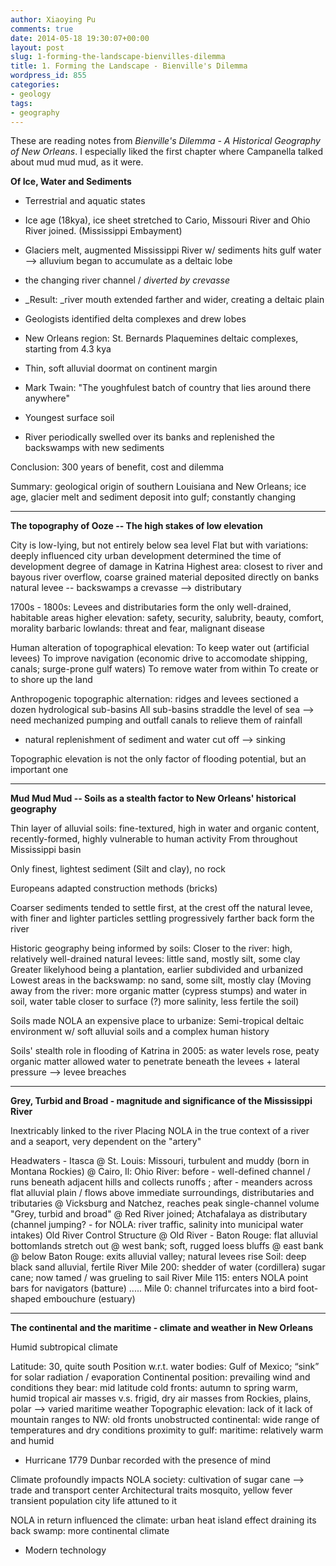 ```yaml
---
author: Xiaoying Pu
comments: true
date: 2014-05-18 19:30:07+00:00
layout: post
slug: 1-forming-the-landscape-bienvilles-dilemma
title: 1. Forming the Landscape - Bienville's Dilemma
wordpress_id: 855
categories:
- geology
tags:
- geography
---
```



These are reading notes from _Bienville's Dilemma - A Historical Geography of New Orleans_. I especially liked the first chapter where Campanella talked about mud mud mud, as it were.


**Of Ice, Water and Sediments**

- Terrestrial and aquatic states
- Ice age (18kya), ice sheet stretched to Cario, Missouri River and Ohio River joined. (Mississippi Embayment)
- Glaciers melt, augmented Mississippi River w/ sediments hits gulf water --> alluvium began to accumulate as a deltaic lobe
- the changing river channel / _diverted by crevasse_
- _Result: _river mouth extended farther and wider, creating a deltaic plain

- Geologists identified delta complexes and drew lobes
- New Orleans region: St. Bernards Plaquemines deltaic complexes, starting from 4.3 kya

- Thin, soft alluvial doormat on continent margin
- Mark Twain: "The youghfulest batch of country that lies around there anywhere"
- Youngest surface soil

* River periodically swelled over its banks and replenished the backswamps with new sediments

Conclusion: 300 years of benefit, cost and dilemma

Summary: geological origin of southern Louisiana and New Orleans; ice age, glacier melt and sediment deposit into gulf; constantly changing



* * *



**The topography of Ooze -- The high stakes of low elevation**

City is low-lying, but not entirely below sea level
Flat but with variations:
deeply influenced city urban development
determined the time of development
degree of damage in Katrina
Highest area: closest to river and bayous
river overflow, coarse grained material deposited directly on banks
natural levee -- backswamps
a crevasse --> distributary

1700s - 1800s: Levees and distributaries form the only well-drained, habitable areas
higher elevation: safety, security, salubrity, beauty, comfort, morality
barbaric lowlands: threat and fear, malignant disease

Human alteration of topographical elevation:
To keep water out (artificial levees)
To improve navigation (economic drive to accomodate shipping, canals; surge-prone gulf waters)
To remove water from within
To create or to shore up the land

Anthropogenic topographic alternation:
ridges and levees sectioned a dozen hydrological sub-basins
All sub-basins straddle the level of sea --> need mechanized pumping and outfall canals to relieve them of rainfall
* natural replenishment of sediment and water cut off --> sinking

Topographic elevation is not the only factor of flooding potential, but an important one



* * *



**Mud Mud Mud -- Soils as a stealth factor to New Orleans' historical geography**

Thin layer of alluvial soils: fine-textured, high in water and organic content, recently-formed, highly vulnerable to human activity
From throughout Mississippi basin

Only finest, lightest sediment (Silt and clay), no rock

Europeans adapted construction methods (bricks)

Coarser sediments tended to settle first, at the crest off the natural levee, with finer and lighter particles settling progressively farther back form the river

Historic geography being informed by soils:
Closer to the river: high, relatively well-drained natural levees: little sand, mostly silt, some clay
Greater likelyhood being a plantation, earlier subdivided and urbanized
Lowest areas in the backswamp: no sand, some silt, mostly clay
(Moving away from the river: more organic matter (cypress stumps) and water in soil, water table closer to surface (?) more salinity, less fertile the soil)

Soils made NOLA an expensive place to urbanize:
Semi-tropical deltaic environment w/ soft alluvial soils and a complex human history

Soils' stealth role in flooding of Katrina in 2005:
as water levels rose,
peaty organic matter allowed water to penetrate beneath the levees + lateral pressure --> levee breaches



* * *



**Grey, Turbid and Broad - magnitude and significance of the Mississippi River**

Inextricably linked to the river
Placing NOLA in the true context of a river and a seaport, very dependent on the "artery"

Headwaters - Itasca
@ St. Louis: Missouri, turbulent and muddy (born in Montana Rockies)
@ Cairo, Il: Ohio River: before - well-defined channel / runs beneath adjacent hills and collects runoffs
; after - meanders across flat alluvial plain / flows above immediate surroundings, distributaries and tributaries
@ Vicksburg and Natchez, reaches peak single-channel volume "Grey, turbid and broad"
@ Red River joined;
Atchafalaya as distributary (channel jumping? - for NOLA: river traffic, salinity into municipal water intakes)
Old River Control Structure
@ Old River - Baton Rouge: flat alluvial bottomlands stretch out @ west bank; soft, rugged loess bluffs @ east bank
@ below Baton Rouge: exits alluvial valley; natural levees rise
Soil: deep black sand alluvial, fertile
River Mile 200: shedder of water (cordillera) sugar cane;
now tamed / was grueling to sail
River Mile 115: enters NOLA
point bars for navigators (batture)
.....
Mile 0: channel trifurcates into a bird foot-shaped embouchure (estuary)



* * *



**The continental and the maritime - climate and weather in New Orleans**

Humid subtropical climate

Latitude: 30, quite south
Position w.r.t. water bodies: Gulf of Mexico; “sink” for solar radiation / evaporation
Continental position: prevailing wind and conditions they bear: mid latitude
cold fronts: autumn to spring
warm, humid tropical air masses v.s. frigid, dry air masses from Rockies, plains, polar
—> varied maritime weather
Topographic elevation: lack of it
lack of mountain ranges to NW: old fronts unobstructed
continental: wide range of temperatures and dry conditions
proximity to gulf: maritime: relatively warm and humid

* Hurricane
1779 Dunbar recorded with the presence of mind

Climate profoundly impacts NOLA society:
cultivation of sugar cane —> trade and transport center
Architectural traits
mosquito, yellow fever
transient population
city life attuned to it

NOLA in return influenced the climate:
urban heat island effect
draining its back swamp: more continental climate
* Modern technology

